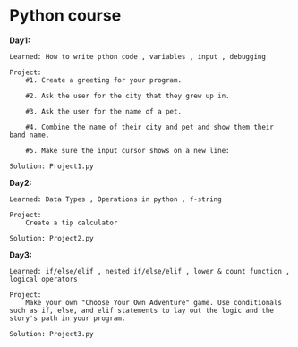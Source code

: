 # Python course

**Day1:** 

    Learned: How to write pthon code , variables , input , debugging 

    Project: 
        #1. Create a greeting for your program.

        #2. Ask the user for the city that they grew up in.

        #3. Ask the user for the name of a pet.

        #4. Combine the name of their city and pet and show them their band name.

        #5. Make sure the input cursor shows on a new line:

    Solution: Project1.py
    
**Day2:** 

    Learned: Data Types , Operations in python , f-string 

    Project: 
        Create a tip calculator

    Solution: Project2.py


**Day3:** 

    Learned: if/else/elif , nested if/else/elif , lower & count function , logical operators

    Project: 
        Make your own "Choose Your Own Adventure" game. Use conditionals such as if, else, and elif statements to lay out the logic and the story's path in your program.

    Solution: Project3.py
        

    